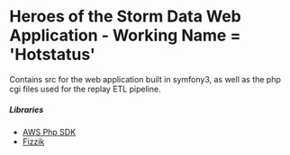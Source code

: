 # Heroes of the Storm Data Web Application - Working Name = 'Hotstatus'

Contains src for the web application built in symfony3, as well as the php cgi files used for the replay ETL pipeline.


##### Libraries 
- [AWS Php SDK](https://aws.amazon.com/sdk-for-php/)
- [Fizzik](https://github.com/maximtiourin/Fizzik)